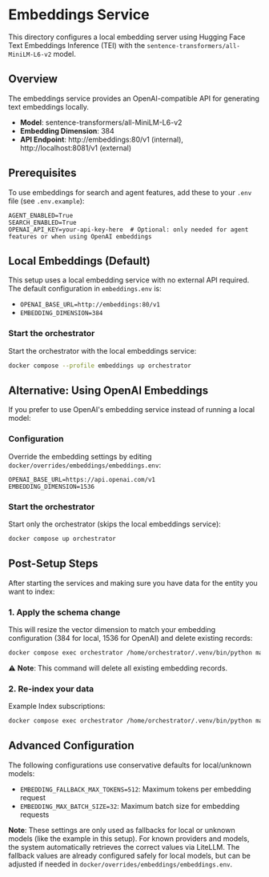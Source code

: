 # Embeddings Service

This directory configures a local embedding server using Hugging Face Text Embeddings Inference (TEI) with the `sentence-transformers/all-MiniLM-L6-v2` model.

## Overview

The embeddings service provides an OpenAI-compatible API for generating text embeddings locally.

- **Model**: sentence-transformers/all-MiniLM-L6-v2
- **Embedding Dimension**: 384
- **API Endpoint**: http://embeddings:80/v1 (internal), http://localhost:8081/v1 (external)

## Prerequisites

To use embeddings for search and agent features, add these to your `.env` file (see `.env.example`):

```env
AGENT_ENABLED=True
SEARCH_ENABLED=True
OPENAI_API_KEY=your-api-key-here  # Optional: only needed for agent features or when using OpenAI embeddings
```

## Local Embeddings (Default)

This setup uses a local embedding service with no external API required. The default configuration in `embeddings.env` is:

- `OPENAI_BASE_URL=http://embeddings:80/v1`
- `EMBEDDING_DIMENSION=384`

### Start the orchestrator

Start the orchestrator with the local embeddings service:

```bash
docker compose --profile embeddings up orchestrator
```

## Alternative: Using OpenAI Embeddings

If you prefer to use OpenAI's embedding service instead of running a local model:

### Configuration

Override the embedding settings by editing `docker/overrides/embeddings/embeddings.env`:

```env
OPENAI_BASE_URL=https://api.openai.com/v1
EMBEDDING_DIMENSION=1536
```

### Start the orchestrator

Start only the orchestrator (skips the local embeddings service):

```bash
docker compose up orchestrator
```

## Post-Setup Steps

After starting the services and making sure you have data for the entity you want to index:

### 1. Apply the schema change

This will resize the vector dimension to match your embedding configuration (384 for local, 1536 for OpenAI) and delete existing records:

```bash
docker compose exec orchestrator /home/orchestrator/.venv/bin/python main.py embedding resize
```

⚠️ **Note**: This command will delete all existing embedding records.

### 2. Re-index your data

Example Index subscriptions:

```bash
docker compose exec orchestrator /home/orchestrator/.venv/bin/python main.py index subscriptions
```

## Advanced Configuration

The following configurations use conservative defaults for local/unknown models:

- `EMBEDDING_FALLBACK_MAX_TOKENS=512`: Maximum tokens per embedding request
- `EMBEDDING_MAX_BATCH_SIZE=32`: Maximum batch size for embedding requests

**Note**: These settings are only used as fallbacks for local or unknown models (like the example in this setup). For known providers and models, the system automatically retrieves the correct values via LiteLLM. The fallback values are already configured safely for local models, but can be adjusted if needed in `docker/overrides/embeddings/embeddings.env`.
